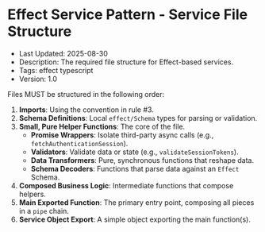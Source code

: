 # Effect Service Pattern - Service File Structure
- Last Updated: 2025-08-30
- Description: The required file structure for Effect-based services.
- Tags: effect typescript
- Version: 1.0


Files MUST be structured in the following order:

1.  **Imports**: Using the convention in rule #3.
2.  **Schema Definitions**: Local `effect/Schema` types for parsing or validation.
3.  **Small, Pure Helper Functions**: The core of the file.
    - **Promise Wrappers**: Isolate third-party async calls (e.g., `fetchAuthenticationSession`).
    - **Validators**: Validate data or state (e.g., `validateSessionTokens`).
    - **Data Transformers**: Pure, synchronous functions that reshape data.
    - **Schema Decoders**: Functions that parse data against an `Effect` Schema.
4.  **Composed Business Logic**: Intermediate functions that compose helpers.
5.  **Main Exported Function**: The primary entry point, composing all pieces in a `pipe` chain.
6.  **Service Object Export**: A simple object exporting the main function(s).
